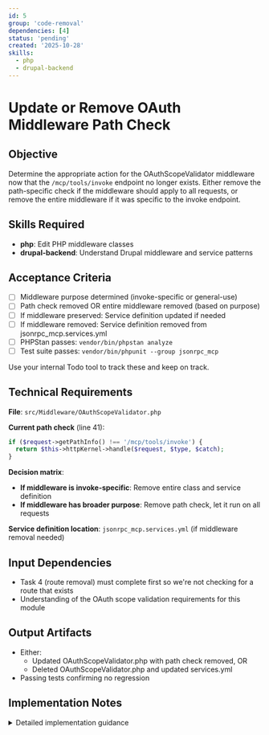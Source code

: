 ```yaml
---
id: 5
group: 'code-removal'
dependencies: [4]
status: 'pending'
created: '2025-10-28'
skills:
  - php
  - drupal-backend
---
```


# Update or Remove OAuth Middleware Path Check

## Objective

Determine the appropriate action for the OAuthScopeValidator middleware now that the `/mcp/tools/invoke` endpoint no longer exists. Either remove the path-specific check if the middleware should apply to all requests, or remove the entire middleware if it was specific to the invoke endpoint.

## Skills Required

- **php**: Edit PHP middleware classes
- **drupal-backend**: Understand Drupal middleware and service patterns

## Acceptance Criteria

- [ ] Middleware purpose determined (invoke-specific or general-use)
- [ ] Path check removed OR entire middleware removed (based on purpose)
- [ ] If middleware preserved: Service definition updated if needed
- [ ] If middleware removed: Service definition removed from jsonrpc_mcp.services.yml
- [ ] PHPStan passes: `vendor/bin/phpstan analyze`
- [ ] Test suite passes: `vendor/bin/phpunit --group jsonrpc_mcp`

Use your internal Todo tool to track these and keep on track.

## Technical Requirements

**File**: `src/Middleware/OAuthScopeValidator.php`

**Current path check** (line 41):

```php
if ($request->getPathInfo() !== '/mcp/tools/invoke') {
  return $this->httpKernel->handle($request, $type, $catch);
}
```

**Decision matrix**:

- **If middleware is invoke-specific**: Remove entire class and service definition
- **If middleware has broader purpose**: Remove path check, let it run on all requests

**Service definition location**: `jsonrpc_mcp.services.yml` (if middleware removal needed)

## Input Dependencies

- Task 4 (route removal) must complete first so we're not checking for a route that exists
- Understanding of the OAuth scope validation requirements for this module

## Output Artifacts

- Either:
  - Updated OAuthScopeValidator.php with path check removed, OR
  - Deleted OAuthScopeValidator.php and updated services.yml
- Passing tests confirming no regression

## Implementation Notes

<details>
<summary>Detailed implementation guidance</summary>

### Step 1: Analyze middleware purpose

Read the full middleware class:

```bash
cat src/Middleware/OAuthScopeValidator.php
```

Look for:

- Comments explaining the middleware's purpose
- What validation logic it performs
- Whether the validation makes sense for list/describe endpoints

Check if there are any issues or documentation referencing OAuth scope validation:

```bash
grep -r "OAuthScope" . --include="*.md" --include="*.php"
```

### Step 2: Determine action based on analysis

**Option A: Middleware is invoke-specific**

Indicators:

- Comments mention only tool invocation/execution
- Validation logic only makes sense for write operations
- No plan or documentation suggests OAuth scopes for discovery endpoints

Action: Remove the entire middleware class and service definition

**Option B: Middleware has broader purpose**

Indicators:

- Comments suggest general OAuth scope validation
- Could apply to discovery endpoints
- Plan or architecture documents mention OAuth for all MCP endpoints

Action: Remove only the path-specific check, let middleware run on all requests

### Step 3a: If removing entire middleware

1. Delete the middleware class file:

```bash
rm src/Middleware/OAuthScopeValidator.php
```

2. Read services configuration:

```bash
cat jsonrpc_mcp.services.yml
```

3. Remove the middleware service definition (look for service with tag: `http_middleware`)

4. Rebuild cache:

```bash
vendor/bin/drush cache:rebuild
```

### Step 3b: If removing path check only

Use Edit tool to modify the middleware:

Remove or comment out the path check (lines 40-43):

```php
// Check if this is an invoke request
if ($request->getPathInfo() !== '/mcp/tools/invoke') {
  return $this->httpKernel->handle($request, $type, $catch);
}
```

This allows the middleware to run on all requests.

Update any docblocks that mention the invoke endpoint specifically.

### Step 4: Run tests

Run the full test suite to ensure no regression:

```bash
vendor/bin/phpunit --group jsonrpc_mcp
```

Pay special attention to:

- List endpoint tests
- Describe endpoint tests
- Permission tests

### Step 5: Verify with static analysis

```bash
vendor/bin/phpstan analyze
```

Ensure no errors related to undefined classes or methods.

### Recommendation

Based on the plan context (line 246-257), the middleware appears to be invoke-specific. The safe default is **Option A: Remove the entire middleware**. However, if unsure, remove only the path check (Option B) and document for future cleanup.

</details>
